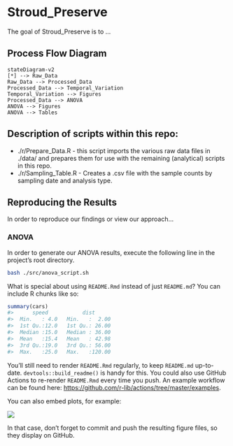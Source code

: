 
<!-- README.md is generated from README.Rmd. Please edit that file -->

# Stroud\_Preserve

<!-- badges: start -->

<!-- badges: end -->

The goal of Stroud\_Preserve is to …

## Process Flow Diagram

<!-- Source for idea: -->

<!-- https://twitter.com/diegohaz/status/1590043504428077056 -->

``` mermaid
stateDiagram-v2
[*] --> Raw_Data
Raw_Data --> Processed_Data
Processed_Data --> Temporal_Variation
Temporal_Variation --> Figures
Processed_Data --> ANOVA
ANOVA --> Figures
ANOVA --> Tables
```

## Description of scripts within this repo:

  - ./r/Prepare\_Data.R - this script imports the various raw data files
    in ./data/ and prepares them for use with the remaining (analytical)
    scripts in this repo.  
  - ./r/Sampling\_Table.R - Creates a .csv file with the sample counts
    by sampling date and analysis type.

## Reproducing the Results

In order to reproduce our findings or view our approach…

### ANOVA

In order to generate our ANOVA results, execute the following line in
the project’s root directory.

``` bash
bash ./src/anova_script.sh
```

What is special about using `README.Rmd` instead of just `README.md`?
You can include R chunks like so:

``` r
summary(cars)
#>      speed           dist       
#>  Min.   : 4.0   Min.   :  2.00  
#>  1st Qu.:12.0   1st Qu.: 26.00  
#>  Median :15.0   Median : 36.00  
#>  Mean   :15.4   Mean   : 42.98  
#>  3rd Qu.:19.0   3rd Qu.: 56.00  
#>  Max.   :25.0   Max.   :120.00
```

You’ll still need to render `README.Rmd` regularly, to keep `README.md`
up-to-date. `devtools::build_readme()` is handy for this. You could also
use GitHub Actions to re-render `README.Rmd` every time you push. An
example workflow can be found here:
<https://github.com/r-lib/actions/tree/master/examples>.

You can also embed plots, for example:

![](README_files/figure-gfm/pressure-1.png)<!-- -->

In that case, don’t forget to commit and push the resulting figure
files, so they display on GitHub.
